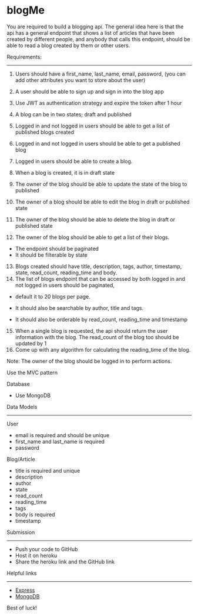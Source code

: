 # blogMe

You are required to build a blogging api. The general idea here is that the api has a general endpoint that shows a list of articles that have been created by different people, and anybody
that calls this endpoint, should be able to read a blog created
by them or other users.

Requirements:
___
1. Users should have a first_name, last_name, email, password, (you can add other attributes you want to store about the user)
2. A user should be able to sign up and sign in into the blog app
3. Use JWT as authentication strategy and expire the token after 1 hour
4. A blog can be in two states; draft and published
5. Logged in and not logged in users should be able to get a list of published blogs created
6. Logged in and not logged in users should be able to get a published blog
7. Logged in users should be able to create a blog.
8. When a blog is created, it is in draft state
9. The owner of the blog should be able to update the state of the blog to published
10. The owner of a blog should be able to edit the blog in draft or published state
11. The owner of the blog should be able to delete the blog in draft or published state

12. The owner of the blog should be able to get a list of their blogs.
- The endpoint should be paginated
- It should be filterable by state
13. Blogs created should have title, description, tags, author, timestamp, state, read_count, reading_time and body.
14. The list of blogs endpoint that can be accessed by both logged in and not logged in users should be paginated,
- default it to 20 blogs per page.

- It should also be searchable by author, title and tags.
- It should also be orderable by read_count, reading_time and timestamp
15. When a single blog is requested, the api should return the user information with the blog. The read_count of the blog too should be updated by 1
16. Come up with any algorithm for calculating the reading_time of the blog.

Note:
The owner of the blog should be logged in to perform actions.

Use the MVC pattern

Database
- Use MongoDB

Data Models

___
User
- email is required and should be unique
- first_name and last_name is required
- password

Blog/Article
- title is required and unique
- description
- author
- state
- read_count
- reading_time
- tags
- body is required
- timestamp

Submission

___
- Push your code to GitHub
- Host it on heroku
- Share the heroku link and the GitHub link

Helpful links

___
- [Express](https://expressjs.com/)
- [MongoDB](https://www.mongodb.com/)

Best of luck!

